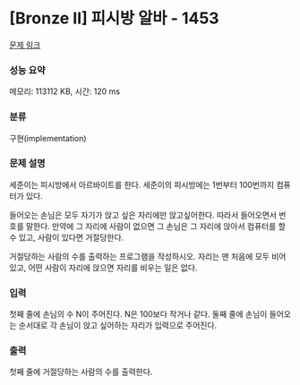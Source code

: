 # [Bronze II] 피시방 알바 - 1453 

[문제 링크](https://www.acmicpc.net/problem/1453) 

### 성능 요약

메모리: 113112 KB, 시간: 120 ms

### 분류

구현(implementation)

### 문제 설명

<p>세준이는 피시방에서 아르바이트를 한다. 세준이의 피시방에는 1번부터 100번까지 컴퓨터가 있다.</p>

<p>들어오는 손님은 모두 자기가 앉고 싶은 자리에만 앉고싶어한다. 따라서 들어오면서 번호를 말한다. 만약에 그 자리에 사람이 없으면 그 손님은 그 자리에 앉아서 컴퓨터를 할 수 있고, 사람이 있다면 거절당한다.</p>

<p>거절당하는 사람의 수를 출력하는 프로그램을 작성하시오. 자리는 맨 처음에 모두 비어있고, 어떤 사람이 자리에 앉으면 자리를 비우는 일은 없다.</p>

### 입력 

 <p>첫째 줄에 손님의 수 N이 주어진다. N은 100보다 작거나 같다. 둘째 줄에 손님이 들어오는 순서대로 각 손님이 앉고 싶어하는 자리가 입력으로 주어진다.</p>

### 출력 

 <p>첫째 줄에 거절당하는 사람의 수를 출력한다.</p>


